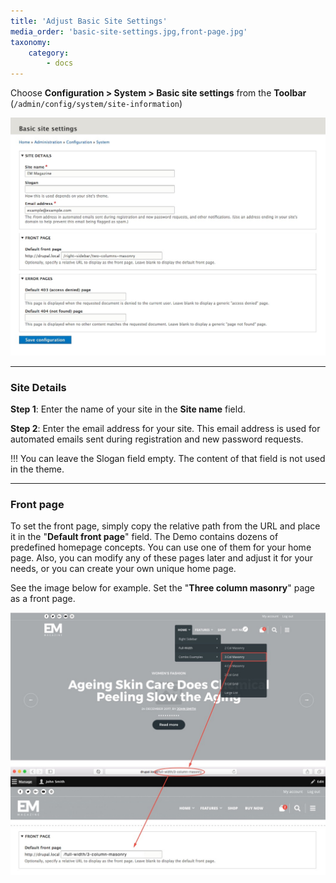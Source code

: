 ```yaml
---
title: 'Adjust Basic Site Settings'
media_order: 'basic-site-settings.jpg,front-page.jpg'
taxonomy:
    category:
        - docs
---
```


Choose **Configuration > System > Basic site settings** from the **Toolbar** (`/admin/config/system/site-information`)

![](basic-site-settings.jpg)

<hr>

### Site Details

**Step 1**: Enter the name of your site in the **Site name** field.

**Step 2**: Enter the email address for your site. This email address is used for automated emails sent during registration and new password requests.

!!! You can leave the Slogan field empty. The content of that field is not used in the theme.

<hr>

### Front page

To set the front page, simply copy the relative path from the URL and place it in the "**Default front page**" field. The Demo contains dozens of predefined homepage concepts. You can use one of them for your home page. Also, you can modify any of these pages later and adjust it for your needs, or you can create your own unique home page.

See the image below for example. Set the "**Three column masonry**" page as a front page.

![](front-page.jpg)

